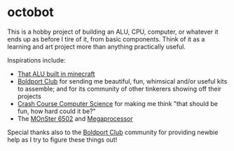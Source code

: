 octobot
=======

This is a hobby project of building an ALU, CPU, computer, or whatever it ends
up as before I tire of it, from basic components. Think of it as a learning and
art project more than anything practically useful.

Inspirations include:

- [That ALU built in minecraft][minecraft]
- [Boldport Club][boldport-club] for sending me beautiful, fun, whimsical and/or
  useful kits to assemble; and for its community of other tinkerers showing off
  their projects
- [Crash Course Computer Science][cccs] for making me think "that should be fun,
  how hard could it be?"
- The [MOnSter 6502][monster] and [Megaprocessor][megaprocessor]

Special thanks also to the [Boldport Club][boldport-club] community for
providing newbie help as I try to figure these things out!


[cccs]: https://www.youtube.com/watch?v=1I5ZMmrOfnA&list=PL8dPuuaLjXtNlUrzyH5r6jN9ulIgZBpdo&index=6
[minecraft]: https://www.youtube.com/watch?v=LGkkyKZVzug
[boldport-club]: http://www.boldport.club/
[monster]: http://monster6502.com/
[megaprocessor]: https://www.youtube.com/watch?v=z71h9XZbAWY
